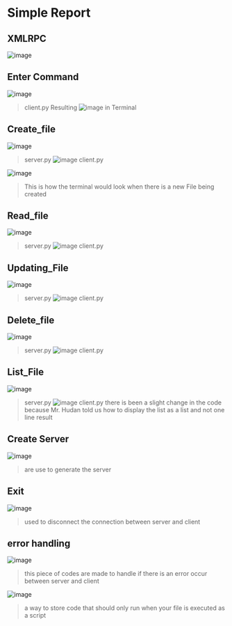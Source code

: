 # Simple Report
## XMLRPC
![image](https://github.com/Erlangga28/FinalAssignment-NetworkProgramming/assets/81525850/9f8b6408-e654-4211-8987-44b0bddc7323)

## Enter Command
![image](https://github.com/Erlangga28/FinalAssignment-NetworkProgramming/assets/81525850/2f550b75-b5e6-4717-8e8c-8aab78964fad)
> client.py
> Resulting
![image](https://github.com/Erlangga28/FinalAssignment-NetworkProgramming/assets/81525850/065db4fd-48c0-43d1-906d-6118d5083a22)
> in Terminal

## Create_file
![image](https://github.com/Erlangga28/FinalAssignment-NetworkProgramming/assets/81525850/1833ffb0-aed0-4d2e-b5c6-17731e1a64c7)
> server.py
![image](https://github.com/Erlangga28/FinalAssignment-NetworkProgramming/assets/81525850/76ab6fad-81d2-4f08-ba2c-e23873ed3192)
> client.py

![image](https://github.com/Erlangga28/FinalAssignment-NetworkProgramming/assets/81525850/9197f98a-7bed-4d94-9b42-174fe89eb5c5)
> This is how the terminal would look when there is a new File being created


## Read_file
![image](https://github.com/Erlangga28/FinalAssignment-NetworkProgramming/assets/81525850/302196fa-32cc-4473-941f-0d0252eb92a4)
> server.py
![image](https://github.com/Erlangga28/FinalAssignment-NetworkProgramming/assets/81525850/9f51d38e-bc4c-46b4-bf35-c6c77bcca192)
> client.py

## Updating_File
![image](https://github.com/Erlangga28/FinalAssignment-NetworkProgramming/assets/81525850/d848e4e3-404c-473c-8bbc-4d8e1f009ad7)
> server.py
![image](https://github.com/Erlangga28/FinalAssignment-NetworkProgramming/assets/81525850/fa465ade-5c84-4de7-bfed-cf5f98b54559)
> client.py

## Delete_file
![image](https://github.com/Erlangga28/FinalAssignment-NetworkProgramming/assets/81525850/23700bf2-3d64-40e1-bb40-42c5d9991854)
> server.py
![image](https://github.com/Erlangga28/FinalAssignment-NetworkProgramming/assets/81525850/c3bd8a9a-b04d-4384-b141-3e121f69d323)
> client.py

## List_File
![image](https://github.com/Erlangga28/FinalAssignment-NetworkProgramming/assets/81525850/4b36d9d3-7933-4890-9e1c-59859b8da0ac)
> server.py
![image](https://github.com/Erlangga28/FinalAssignment-NetworkProgramming/assets/81525850/d448d11f-1ee6-4834-b18a-edd5537b8364)
> client.py
there is been a slight change in the code because Mr. Hudan told us how to display the list as a list and not one line result

## Create Server
![image](https://github.com/Erlangga28/FinalAssignment-NetworkProgramming/assets/81525850/1748672c-90f6-43a2-bffc-252e38f8e82e)
> are use to generate the server
## Exit
![image](https://github.com/Erlangga28/FinalAssignment-NetworkProgramming/assets/81525850/75a8971d-bcaa-4487-830f-72ab19308acc)
> used to disconnect the connection between server and client

## error handling
![image](https://github.com/Erlangga28/FinalAssignment-NetworkProgramming/assets/81525850/ab06b8be-7a8c-4186-a58b-a95f069641b8)
> this piece of codes are made to handle if there is an error occur between server and client


![image](https://github.com/Erlangga28/FinalAssignment-NetworkProgramming/assets/81525850/7db6db67-25d5-4126-8334-fd1a06fbed50)
> a way to store code that should only run when your file is executed as a script









